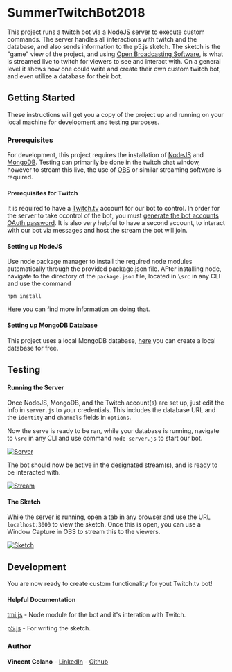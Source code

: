 ﻿# SummerTwitchBot2018

This project runs a twitch bot via a NodeJS server to execute custom commands. The server handles all interactions with twitch and the database, and also sends information to the p5.js sketch. The sketch is the "game" view of the project, and using [Open Broadcasting Software](https://obsproject.com/), is what is streamed live to twitch for viewers to see and interact with. On a general level it shows how one could write and create their own custom twitch bot, and even utilize a database for their bot. 

## Getting Started

These instructions will get you a copy of the project up and running on your local machine for development and testing purposes.

### Prerequisites

For development, this project requires the installation of [NodeJS](https://nodejs.org/en/) and [MongoDB](https://www.mongodb.com/).  Testing can primarily be done in the twitch chat window, however to stream this live, the use of [OBS](https://obsproject.com/) or similar streaming software is required.

#### Prerequisites for Twitch

It is required to have a [Twitch.tv](https://www.twitch.tv/) account for our bot to control. In order for the server to take ccontrol of the bot, you must [generate the bot accounts OAuth password](https://twitchapps.com/tmi/). It is also very helpful to have a second account, to interact with our bot via messages and host the stream the bot will join.

#### Setting up NodeJS

Use node package manager to install the required node modules automatically through the provided package.json file. AFter installing node, navigate to the directory of the `package.json` file, located in `\src` in any CLI and use the command
````
npm install
````
[Here](https://docs.npmjs.com/getting-started/installing-npm-packages-locally) you can find more information on doing that. 

#### Setting up MongoDB Database

This project uses a local MongoDB database, [here](https://www.mongodb.com/download-center?ct=false#community) you can create a local database for free.

## Testing

#### Running the Server

Once NodeJS, MongoDB, and the Twitch account(s) are set up, just edit the info in `server.js` to your credentials. This includes the database URL and the `identity` and `channels` fields in `options`.

Now the serve is ready to be ran, while your database is running, navigate to `\src` in any CLI and use command `node server.js` to start our bot.

[![Server](https://i.gyazo.com/fafeab15d0e9527c6d91013a7bbedf36.png)](https://gyazo.com/fafeab15d0e9527c6d91013a7bbedf36 "server")

The bot should now be active in the designated stream(s), and is ready to be interacted with.

[![Stream](https://i.gyazo.com/40676d4520f904a96cbe2dc57a38cc13.png)](https://gyazo.com/40676d4520f904a96cbe2dc57a38cc13 "Bot connected")

#### The Sketch

While the server is running, open a tab in any browser and use the URL `localhost:3000` to view the sketch. Once this is open, you can use a Window Capture in OBS to stream this to the viewers.

[![Sketch](https://i.gyazo.com/ba25678fa112e250ac4ab7f6072cf99c.png)](https://gyazo.com/ba25678fa112e250ac4ab7f6072cf99c "sketch")

## Development

You are now ready to create custom functionality for yout Twitch.tv bot! 

#### Helpful Documentation

[tmi.js](https://docs.tmijs.org/) - Node module for the bot and it's interation with Twitch.

[p5.js](https://p5js.org/reference/) - For writing the sketch.

### Author

**Vincent Colano** - [LinkedIn](https://www.linkedin.com/in/vincent-colano-490a6b144/) - [Github](https://github.com/vinvinn)
